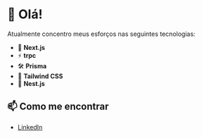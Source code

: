 # 👋 Olá!

Atualmente concentro meus esforços nas seguintes tecnologias:

- 🚀 **Next.js** 
- ⚡ **trpc** 
- 🛠️ **Prisma** 
- 🎨 **Tailwind CSS**
- 🚀 **Nest.js**

## 📫 Como me encontrar

- [LinkedIn](https://www.linkedin.com/in/carlos-david-araujo-ventura-8a58771a2/)


